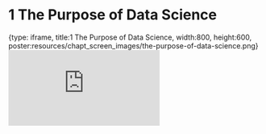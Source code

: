 # 1 The Purpose of Data Science
 
{type: iframe, title:1 The Purpose of Data Science, width:800, height:600, poster:resources/chapt_screen_images/the-purpose-of-data-science.png}
![](https://datatrail-jhu.github.io/09_dataanalysis/no_toc/the-purpose-of-data-science.html)
 

 
